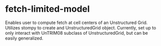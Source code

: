 # fetch-limited-model
Enables user to compute fetch at cell centers of an Unstructured Grid. Utilizes stompy to create and UnstructuredGrid object. Currently, set up to only interact with UnTRIM08 subclass of UnstructuredGrid, but can be easily generalized. 
